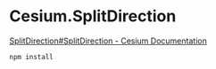 # Cesium.SplitDirection


[SplitDirection#SplitDirection - Cesium Documentation](https://cesium.com/learn/cesiumjs/ref-doc/global.html?classFilter=SplitDirection#SplitDirection)


``` bash
npm install
```
